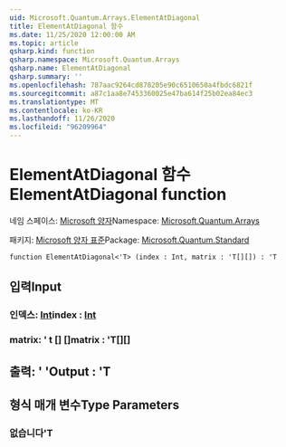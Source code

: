 ```yaml
---
uid: Microsoft.Quantum.Arrays.ElementAtDiagonal
title: ElementAtDiagonal 함수
ms.date: 11/25/2020 12:00:00 AM
ms.topic: article
qsharp.kind: function
qsharp.namespace: Microsoft.Quantum.Arrays
qsharp.name: ElementAtDiagonal
qsharp.summary: ''
ms.openlocfilehash: 787aac9264cd878205e90c6510650a4fbdc6821f
ms.sourcegitcommit: a87c1aa8e7453360025e47ba614f25b02ea84ec3
ms.translationtype: MT
ms.contentlocale: ko-KR
ms.lasthandoff: 11/26/2020
ms.locfileid: "96209964"
---
```

# <a name="elementatdiagonal-function"></a><span data-ttu-id="9688a-102">ElementAtDiagonal 함수</span><span class="sxs-lookup"><span data-stu-id="9688a-102">ElementAtDiagonal function</span></span>

<span data-ttu-id="9688a-103">네임 스페이스: [Microsoft 양자](xref:Microsoft.Quantum.Arrays)</span><span class="sxs-lookup"><span data-stu-id="9688a-103">Namespace: [Microsoft.Quantum.Arrays](xref:Microsoft.Quantum.Arrays)</span></span>

<span data-ttu-id="9688a-104">패키지: [Microsoft 양자 표준](https://nuget.org/packages/Microsoft.Quantum.Standard)</span><span class="sxs-lookup"><span data-stu-id="9688a-104">Package: [Microsoft.Quantum.Standard](https://nuget.org/packages/Microsoft.Quantum.Standard)</span></span>




```qsharp
function ElementAtDiagonal<'T> (index : Int, matrix : 'T[][]) : 'T
```


## <a name="input"></a><span data-ttu-id="9688a-105">입력</span><span class="sxs-lookup"><span data-stu-id="9688a-105">Input</span></span>

### <a name="index--int"></a><span data-ttu-id="9688a-106">인덱스: [Int](xref:microsoft.quantum.lang-ref.int)</span><span class="sxs-lookup"><span data-stu-id="9688a-106">index : [Int](xref:microsoft.quantum.lang-ref.int)</span></span>




### <a name="matrix--t"></a><span data-ttu-id="9688a-107">matrix: ' t [] []</span><span class="sxs-lookup"><span data-stu-id="9688a-107">matrix : 'T[][]</span></span>





## <a name="output--t"></a><span data-ttu-id="9688a-108">출력: ' '</span><span class="sxs-lookup"><span data-stu-id="9688a-108">Output : 'T</span></span>



## <a name="type-parameters"></a><span data-ttu-id="9688a-109">형식 매개 변수</span><span class="sxs-lookup"><span data-stu-id="9688a-109">Type Parameters</span></span>

### <a name="t"></a><span data-ttu-id="9688a-110">없습니다</span><span class="sxs-lookup"><span data-stu-id="9688a-110">'T</span></span>

